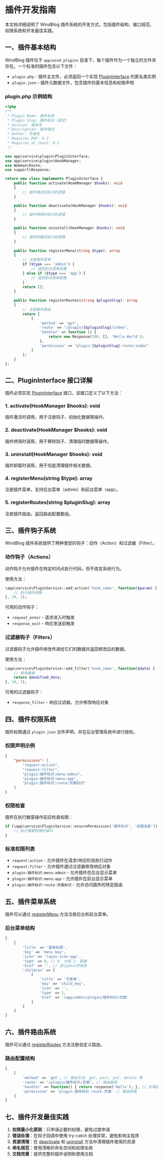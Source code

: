 # 插件开发指南

本文档详细说明了 WindBlog 插件系统的开发方式，包括插件结构、接口规范、权限系统和开发最佳实践。

## 一、插件基本结构

WindBlog 插件位于 `app/wind_plugins` 目录下，每个插件作为一个独立的文件夹存在。一个标准的插件包含以下文件：

- `plugin.php` - 插件主文件，必须返回一个实现 [PluginInterface](file:///d%3A/codes/windblog_webman/app/service/plugin/PluginInterface.php#L7-L56) 的匿名类实例
- `plugin.json` - 插件元数据文件，包含插件的基本信息和权限声明

### plugin.php 示例结构

```php
<?php
/**
 * Plugin Name: 插件名称
 * Plugin Slug: 插件标识（英文）
 * Version: 版本号
 * Description: 插件描述
 * Author: 作者名
 * Requires PHP: 8.2
 * Requires at least: 8.2
 */

use app\service\plugin\PluginInterface;
use app\service\plugin\HookManager;
use Webman\Route;
use support\Response;

return new class implements PluginInterface {
    public function activate(HookManager $hooks): void
    {
        // 插件激活时执行的逻辑
    }

    public function deactivate(HookManager $hooks): void
    {
        // 插件停用时执行的逻辑
    }

    public function uninstall(HookManager $hooks): void
    {
        // 插件卸载时执行的逻辑
    }
    
    public function registerMenu(string $type): array
    {
        // 注册插件菜单
        if ($type === 'admin') {
            // 返回后台菜单配置
        } else if ($type === 'app') {
            // 返回前台菜单配置
        }
        return [];
    }
    
    public function registerRoutes(string $pluginSlug): array
    {
        // 注册插件路由
        return [
            [
                'method' => 'get',
                'route' => "/plugin/{$pluginSlug}/index",
                'handler' => function () {
                    return new Response(200, [], 'Hello World');
                },
                'permission' => "plugin:{$pluginSlug}:route:index"
            ]
        ];
    }
};
```

## 二、PluginInterface 接口详解

插件必须实现 [PluginInterface](/app/service/plugin/PluginInterface.php#L7-L56) 接口，该接口定义了以下方法：

### 1. activate(HookManager $hooks): void

插件激活时调用，用于注册钩子、初始化数据等操作。

### 2. deactivate(HookManager $hooks): void

插件停用时调用，用于移除钩子、清理临时数据等操作。

### 3. uninstall(HookManager $hooks): void

插件卸载时调用，用于彻底清理插件相关数据。

### 4. registerMenu(string $type): array

注册插件菜单，支持后台菜单（admin）和前台菜单（app）。

### 5. registerRoutes(string $pluginSlug): array

注册插件路由，返回路由配置数组。

## 三、插件钩子系统

WindBlog 插件系统提供了两种类型的钩子：动作（Action）和过滤器（Filter）。

### 动作钩子（Actions）

动作钩子允许插件在特定时间点执行代码，但不改变系统行为。

使用方法：
```php
\app\service\PluginService::add_action('hook_name', function($param) {
    // 执行插件逻辑
}, 10, 1);
```

可用的动作钩子：
- `request_enter` - 请求进入时触发
- `response_exit` - 响应发送前触发

### 过滤器钩子（Filters）

过滤器钩子允许插件修改传递给它们的数据并返回修改后的数据。

使用方法：
```php
\app\service\PluginService::add_filter('hook_name', function($data) {
    // 修改数据
    return $modified_data;
}, 10, 1);
```

可用的过滤器钩子：
- `response_filter` - 响应过滤器，允许修改响应对象

## 四、插件权限系统

插件权限通过 `plugin.json` 文件声明，并在后台管理系统中进行授权。

### 权限声明示例

```json
{
    "permissions": [
        "request:action",
        "request:filter",
        "plugin:插件标识:menu:admin",
        "plugin:插件标识:menu:app",
        "plugin:插件标识:route:页面标识"
    ]
}
```

### 权限检查

插件在执行敏感操作前应检查权限：

```php
if (\app\service\PluginService::ensurePermission('插件标识', '权限名称')) {
    // 执行需要权限的操作
}
```

### 标准权限列表

- `request:action` - 允许插件在请求/响应阶段执行动作
- `request:filter` - 允许插件通过过滤器修改响应对象
- `plugin:插件标识:menu:admin` - 允许插件在后台显示菜单
- `plugin:插件标识:menu:app` - 允许插件在前台显示菜单
- `plugin:插件标识:route:页面标识` - 允许访问插件的特定路由

## 五、插件菜单系统

插件可以通过 [registerMenu](file:///d%3A/codes/windblog_webman/app/service/plugin/PluginInterface.php#L36-L36) 方法注册后台和前台菜单。

### 后台菜单结构

```php
[
    [
        'title' => '菜单标题',
        'key' => 'menu_key',
        'icon' => 'layui-icon-app',
        'type' => 0, // 0: 分组 1: 链接
        'href' => '', // 当type=1时有效
        'children' => [
            [
                'title' => '子菜单',
                'key' => 'child_key',
                'icon' => '',
                'type' => 1,
                'href' => '/app/admin/plugin/插件标识/页面'
            ]
        ]
    ]
]
```

## 六、插件路由系统

插件可以通过 [registerRoutes](file:///d%3A/codes/windblog_webman/app/service/plugin/PluginInterface.php#L55-L55) 方法注册自定义路由。

### 路由配置结构

```php
[
    [
        'method' => 'get', // 路由方法: get, post, put, delete 等
        'route' => "/plugin/插件标识/页面", // 路由路径
        'handler' => function() { return response('Hello'); }, // 处理函数
        'permission' => 'plugin.插件标识.route.页面' // 路由权限
    ]
]
```

## 七、插件开发最佳实践

1. **权限最小化原则**：只申请必要的权限，避免过度申请
2. **错误处理**：在钩子回调中使用 try-catch 处理异常，避免影响主程序
3. **资源清理**：在 [deactivate](file:///d%3A/codes/windblog_webman/app/service/plugin/PluginInterface.php#L17-L17) 和 [uninstall](file:///d%3A/codes/windblog_webman/app/service/plugin/PluginInterface.php#L22-L22) 方法中清理插件使用的资源
4. **命名规范**：使用清晰的命名空间和权限名称
5. **文档完善**：提供完整的插件说明和使用文档